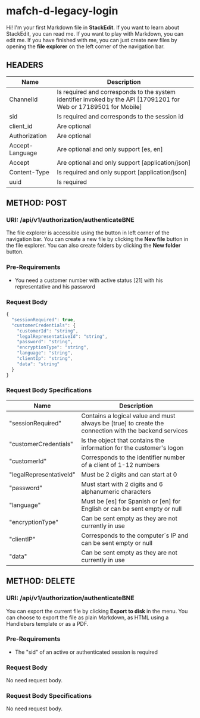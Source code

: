 # mafch-d-legacy-login

Hi! I'm your first Markdown file in **StackEdit**. If you want to learn about StackEdit, you can read me. If you want to play with Markdown, you can edit me. If you have finished with me, you can just create new files by opening the **file explorer** on the left corner of the navigation bar.


## HEADERS

|       Name   			|	Description										|                    
|-------------------|-------------------------------------------|
|ChannelId			|Is required and corresponds to the system identifier invoked by the API [17091201 for Web or 17189501 for Mobile]|
|sid			|Is required and corresponds to the session id|
|client_id		|Are optional|
|Authorization	|Are optional|
|Accept-Language|Are optional and only support [es, en]|
|Accept			|Are optional and only support [application/json]|
|Content-Type	|Is required and only support [application/json]|
|uuid			|Is required|


## METHOD: POST 
### URI: /api/v1/authorization/authenticateBNE 

The file explorer is accessible using the button in left corner of the navigation bar. You can create a new file by clicking the **New file** button in the file explorer. You can also create folders by clicking the **New folder** button.

### Pre-Requirements

- You need a customer number with active status [21] with his representative and his password

### Request Body

```javascript
{
  "sessionRequired": true,
  "customerCredentials": {
    "customerId": "string",
    "legalRepresentativeId": "string",
    "password": "string",
    "encryptionType": "string",
    "language": "string",
    "clientIp": "string",
    "data": "string"
  }
}
```

### Request Body Specifications
|			Name		|	Description										|
|-------------------|-------------------------------------------|
|"sessionRequired"	|	Contains a logical value and must always be [true] to create the connection with the backend services|
|"customerCredentials"	|	Is the object that contains the information for the customer's logon|
|"customerId"			|	Corresponds to the identifier number of a client of 1-12 numbers
"legalRepresentativeId"	|	Must be 2 digits and can start at 0
"password"				|	Must start with 2 digits and 6 alphanumeric characters
|"language"				|	Must be [es] for Spanish or [en] for English or can be sent empty or null
|"encryptionType"		|	Can be sent empty as they are not currently in use
|"clientIP"				|	Corresponds to the computer´s IP and can be sent empty or null
|"data"					|	Can be sent empty as they are not currently in use

## METHOD: DELETE 

### URI: /api/v1/authorization/authenticateBNE

You can export the current file by clicking **Export to disk** in the menu. You can choose to export the file as plain Markdown, as HTML using a Handlebars template or as a PDF.

### Pre-Requirements

- The "sid" of an active or authenticated session is required

### Request Body

No need request body.

### Request Body Specifications

No need request body.
